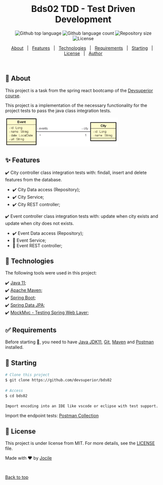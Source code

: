 <div align="center" id="top"> 
 <!-- <img src="./.github/app.gif" alt="Bds02" />
 -->
  &#xa0;

</div>

<h1 align="center">Bds02 TDD - Test Driven Development</h1>

<p align="center">
  <img alt="Github top language" src="https://img.shields.io/github/languages/top/jocile/bds02?color=56BEB8">

  <img alt="Github language count" src="https://img.shields.io/github/languages/count/jocile/bds02?color=56BEB8">

  <img alt="Repository size" src="https://img.shields.io/github/repo-size/jocile/bds02?color=56BEB8">

  <img alt="License" src="https://img.shields.io/github/license/jocile/bds02?color=56BEB8">

  <!-- <img alt="Github issues" src="https://img.shields.io/github/issues/jocile/bds02?color=56BEB8" /> -->

  <!-- <img alt="Github forks" src="https://img.shields.io/github/forks/jocile/bds02?color=56BEB8" /> -->

  <!-- <img alt="Github stars" src="https://img.shields.io/github/stars/jocile/bds02?color=56BEB8" /> -->
</p>

<!-- Status -->

<!-- <h4 align="center">
	🚧  Bds02 🚀 Under construction...  🚧
</h4>

<hr> -->

<p align="center">
  <a href="#dart-about">About</a> &#xa0; | &#xa0; 
  <a href="#sparkles-features">Features</a> &#xa0; | &#xa0;
  <a href="#rocket-technologies">Technologies</a> &#xa0; | &#xa0;
  <a href="#white_check_mark-requirements">Requirements</a> &#xa0; | &#xa0;
  <a href="#checkered_flag-starting">Starting</a> &#xa0; | &#xa0;
  <a href="#memo-license">License</a> &#xa0; | &#xa0;
  <a href="https://github.com/acenelio" target="_blank">Author</a>
</p>

<br>

## :dart: About

This project is a task from the spring react bootcamp of the [Devsuperior course](https://github.com/devsuperior).

This project is a implementation of the necessary functionality for the project tests to pass the java class integration tests.

<img src="Diagram.png" alt="Bds02 diagram" />

## :sparkles: Features

:heavy_check_mark: City controller class integration tests with: findall, insert and delete features from the database.

- :heavy_check_mark: City Data access (Repository);
- :heavy_check_mark: City Service;
- :heavy_check_mark: City REST controller;

:heavy_check_mark: Event controller class integration tests with: update when city exists and update when city does not exists.

- :heavy_check_mark: Event Data access (Repository);
- :construction: Event Service;
- :construction: Event REST controller;

## :rocket: Technologies

The following tools were used in this project:

:heavy_check_mark: [Java 11](https://docs.oracle.com/en/java/javase/11/);\
:heavy_check_mark: [Apache Maven](https://maven.apache.org/guides/index.html);\
:heavy_check_mark: [Spring Boot](https://glysns.gitbook.io/springframework/);\
:heavy_check_mark: [Spring Data JPA](https://docs.spring.io/spring-boot/docs/2.5.6/reference/htmlsingle/#boot-features-jpa-and-spring-data);\
:heavy_check_mark: [MockMvc - Testing Spring Web Layer](https://spring.io/guides/gs/testing-web/);

## :white_check_mark: Requirements

Before starting :checkered_flag:, you need to have [Java JDK11](https://www.oracle.com/java/technologies/downloads/#java11), [Git](https://git-scm.com), [Maven](https://maven.apache.org/download.cgi) and [Postman](https://www.postman.com/) installed.

## :checkered_flag: Starting

```bash
# Clone this project
$ git clone https://github.com/devsuperior/bds02

# Access
$ cd bds02

Import encoding into an IDE like vscode or eclipse with test support.

```

Import the endpoint tests: [Postman Collection](https://www.getpostman.com/collections/c347ea3428d6b199b391)

## :memo: License

This project is under license from MIT. For more details, see the [LICENSE](LICENSE.md) file.

Made with :heart: by <a href="https://github.com/jocile" target="_blank">Jocile</a>

&#xa0;

<a href="#top">Back to top</a>
